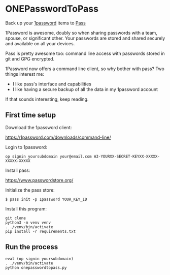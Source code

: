 # ONEPasswordToPass

Back up your [1password](https://1password.com/) items to [Pass](https://www.passwordstore.org/)

1Password is awesome, doubly so when sharing passwords with a team,
spouse, or significant other.  Your passwords are stored and shared
securely and available on all your devices.

Pass is pretty awesome too: command line access with passwords stored
in git and GPG encrypted.

1Password now offers a command line client, so why bother with pass?
Two things interest me:

- I like pass's interface and capabilities
- I like having a secure backup of all the data in my 1password account

If that sounds interesting, keep reading.

## First time setup

Download the 1password client:

https://1password.com/downloads/command-line/

Login to 1password:

```
op signin yoursubdomain your@email.com A3-YOURXX-SECRET-KEYXX-XXXXX-XXXXX-XXXXX
```

Install pass:

https://www.passwordstore.org/

Initialize the pass store:

```
$ pass init -p 1password YOUR_KEY_ID

```

Install this program:

```
git clone
python3 -m venv venv
. ./venv/bin/activate
pip install -r requirements.txt
```


## Run the process

```
eval (op signin yoursubdomain)
. ./venv/bin/activate
python onepasswordtopass.py
```
